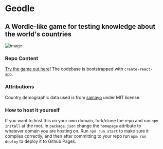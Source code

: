 # Geodle
## A Wordle-like game for testing knowledge about the world's countries

![image](https://user-images.githubusercontent.com/105213357/236619874-a1de630c-3f81-426d-b4c1-b445f69c0b4b.png)

### Repo Content

[Try the game out here](https://geodle.me)! The codebase is bootstrapped with `create-react-app`.

### Attributions

Country demographic data used is from [samayo](https://github.com/samayo/country-json) under MIT license.

### How to host it yourself

If you want to host this on your own domain, fork/clone the repo and run `npm install` at the root. In `package.json` change the `homepage` attribute to whatever domain you are hosting on. Run `npm run start` to make sure it compiles correctly, and then after committing to your repo run `npm run deploy` to deploy it to Github Pages.
